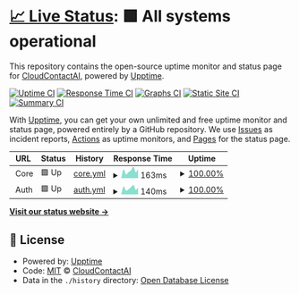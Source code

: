 # [📈 Live Status](https://CloudContactAI.github.io/status-page): <!--live status--> **🟩 All systems operational**

This repository contains the open-source uptime monitor and status page for [CloudContactAI](https://www.cloudcontactai.com), powered by [Upptime](https://github.com/upptime/upptime).

[![Uptime CI](https://github.com/CloudContactAI/status-page/workflows/Uptime%20CI/badge.svg)](https://github.com/CloudContactAI/status-page/actions?query=workflow%3A%22Uptime+CI%22)
[![Response Time CI](https://github.com/CloudContactAI/status-page/workflows/Response%20Time%20CI/badge.svg)](https://github.com/CloudContactAI/status-page/actions?query=workflow%3A%22Response+Time+CI%22)
[![Graphs CI](https://github.com/CloudContactAI/status-page/workflows/Graphs%20CI/badge.svg)](https://github.com/CloudContactAI/status-page/actions?query=workflow%3A%22Graphs+CI%22)
[![Static Site CI](https://github.com/CloudContactAI/status-page/workflows/Static%20Site%20CI/badge.svg)](https://github.com/CloudContactAI/status-page/actions?query=workflow%3A%22Static+Site+CI%22)
[![Summary CI](https://github.com/CloudContactAI/status-page/workflows/Summary%20CI/badge.svg)](https://github.com/CloudContactAI/status-page/actions?query=workflow%3A%22Summary+CI%22)

With [Upptime](https://upptime.js.org), you can get your own unlimited and free uptime monitor and status page, powered entirely by a GitHub repository. We use [Issues](https://github.com/CloudContactAI/status-page/issues) as incident reports, [Actions](https://github.com/CloudContactAI/status-page/actions) as uptime monitors, and [Pages](https://CloudContactAI.github.io/status-page) for the status page.

<!--start: status pages-->
<!-- This summary is generated by Upptime (https://github.com/upptime/upptime) -->
<!-- Do not edit this manually, your changes will be overwritten -->
<!-- prettier-ignore -->
| URL | Status | History | Response Time | Uptime |
| --- | ------ | ------- | ------------- | ------ |
| <img alt="" src="https://icons.duckduckgo.com/ip3/null.ico" height="13"> Core | 🟩 Up | [core.yml](https://github.com/CloudContactAI/status-page-test/commits/HEAD/history/core.yml) | <details><summary><img alt="Response time graph" src="./graphs/core/response-time-week.png" height="20"> 163ms</summary><br><a href="https://CloudContactAI.github.io/status-page-test/history/core"><img alt="Response time 151" src="https://img.shields.io/endpoint?url=https%3A%2F%2Fraw.githubusercontent.com%2FCloudContactAI%2Fstatus-page-test%2FHEAD%2Fapi%2Fcore%2Fresponse-time.json"></a><br><a href="https://CloudContactAI.github.io/status-page-test/history/core"><img alt="24-hour response time 182" src="https://img.shields.io/endpoint?url=https%3A%2F%2Fraw.githubusercontent.com%2FCloudContactAI%2Fstatus-page-test%2FHEAD%2Fapi%2Fcore%2Fresponse-time-day.json"></a><br><a href="https://CloudContactAI.github.io/status-page-test/history/core"><img alt="7-day response time 163" src="https://img.shields.io/endpoint?url=https%3A%2F%2Fraw.githubusercontent.com%2FCloudContactAI%2Fstatus-page-test%2FHEAD%2Fapi%2Fcore%2Fresponse-time-week.json"></a><br><a href="https://CloudContactAI.github.io/status-page-test/history/core"><img alt="30-day response time 151" src="https://img.shields.io/endpoint?url=https%3A%2F%2Fraw.githubusercontent.com%2FCloudContactAI%2Fstatus-page-test%2FHEAD%2Fapi%2Fcore%2Fresponse-time-month.json"></a><br><a href="https://CloudContactAI.github.io/status-page-test/history/core"><img alt="1-year response time 151" src="https://img.shields.io/endpoint?url=https%3A%2F%2Fraw.githubusercontent.com%2FCloudContactAI%2Fstatus-page-test%2FHEAD%2Fapi%2Fcore%2Fresponse-time-year.json"></a></details> | <details><summary><a href="https://CloudContactAI.github.io/status-page-test/history/core">100.00%</a></summary><a href="https://CloudContactAI.github.io/status-page-test/history/core"><img alt="All-time uptime 99.94%" src="https://img.shields.io/endpoint?url=https%3A%2F%2Fraw.githubusercontent.com%2FCloudContactAI%2Fstatus-page-test%2FHEAD%2Fapi%2Fcore%2Fuptime.json"></a><br><a href="https://CloudContactAI.github.io/status-page-test/history/core"><img alt="24-hour uptime 100.00%" src="https://img.shields.io/endpoint?url=https%3A%2F%2Fraw.githubusercontent.com%2FCloudContactAI%2Fstatus-page-test%2FHEAD%2Fapi%2Fcore%2Fuptime-day.json"></a><br><a href="https://CloudContactAI.github.io/status-page-test/history/core"><img alt="7-day uptime 100.00%" src="https://img.shields.io/endpoint?url=https%3A%2F%2Fraw.githubusercontent.com%2FCloudContactAI%2Fstatus-page-test%2FHEAD%2Fapi%2Fcore%2Fuptime-week.json"></a><br><a href="https://CloudContactAI.github.io/status-page-test/history/core"><img alt="30-day uptime 99.94%" src="https://img.shields.io/endpoint?url=https%3A%2F%2Fraw.githubusercontent.com%2FCloudContactAI%2Fstatus-page-test%2FHEAD%2Fapi%2Fcore%2Fuptime-month.json"></a><br><a href="https://CloudContactAI.github.io/status-page-test/history/core"><img alt="1-year uptime 99.94%" src="https://img.shields.io/endpoint?url=https%3A%2F%2Fraw.githubusercontent.com%2FCloudContactAI%2Fstatus-page-test%2FHEAD%2Fapi%2Fcore%2Fuptime-year.json"></a></details>
| <img alt="" src="https://icons.duckduckgo.com/ip3/null.ico" height="13"> Auth | 🟩 Up | [auth.yml](https://github.com/CloudContactAI/status-page-test/commits/HEAD/history/auth.yml) | <details><summary><img alt="Response time graph" src="./graphs/auth/response-time-week.png" height="20"> 140ms</summary><br><a href="https://CloudContactAI.github.io/status-page-test/history/auth"><img alt="Response time 142" src="https://img.shields.io/endpoint?url=https%3A%2F%2Fraw.githubusercontent.com%2FCloudContactAI%2Fstatus-page-test%2FHEAD%2Fapi%2Fauth%2Fresponse-time.json"></a><br><a href="https://CloudContactAI.github.io/status-page-test/history/auth"><img alt="24-hour response time 186" src="https://img.shields.io/endpoint?url=https%3A%2F%2Fraw.githubusercontent.com%2FCloudContactAI%2Fstatus-page-test%2FHEAD%2Fapi%2Fauth%2Fresponse-time-day.json"></a><br><a href="https://CloudContactAI.github.io/status-page-test/history/auth"><img alt="7-day response time 140" src="https://img.shields.io/endpoint?url=https%3A%2F%2Fraw.githubusercontent.com%2FCloudContactAI%2Fstatus-page-test%2FHEAD%2Fapi%2Fauth%2Fresponse-time-week.json"></a><br><a href="https://CloudContactAI.github.io/status-page-test/history/auth"><img alt="30-day response time 142" src="https://img.shields.io/endpoint?url=https%3A%2F%2Fraw.githubusercontent.com%2FCloudContactAI%2Fstatus-page-test%2FHEAD%2Fapi%2Fauth%2Fresponse-time-month.json"></a><br><a href="https://CloudContactAI.github.io/status-page-test/history/auth"><img alt="1-year response time 142" src="https://img.shields.io/endpoint?url=https%3A%2F%2Fraw.githubusercontent.com%2FCloudContactAI%2Fstatus-page-test%2FHEAD%2Fapi%2Fauth%2Fresponse-time-year.json"></a></details> | <details><summary><a href="https://CloudContactAI.github.io/status-page-test/history/auth">100.00%</a></summary><a href="https://CloudContactAI.github.io/status-page-test/history/auth"><img alt="All-time uptime 100.00%" src="https://img.shields.io/endpoint?url=https%3A%2F%2Fraw.githubusercontent.com%2FCloudContactAI%2Fstatus-page-test%2FHEAD%2Fapi%2Fauth%2Fuptime.json"></a><br><a href="https://CloudContactAI.github.io/status-page-test/history/auth"><img alt="24-hour uptime 100.00%" src="https://img.shields.io/endpoint?url=https%3A%2F%2Fraw.githubusercontent.com%2FCloudContactAI%2Fstatus-page-test%2FHEAD%2Fapi%2Fauth%2Fuptime-day.json"></a><br><a href="https://CloudContactAI.github.io/status-page-test/history/auth"><img alt="7-day uptime 100.00%" src="https://img.shields.io/endpoint?url=https%3A%2F%2Fraw.githubusercontent.com%2FCloudContactAI%2Fstatus-page-test%2FHEAD%2Fapi%2Fauth%2Fuptime-week.json"></a><br><a href="https://CloudContactAI.github.io/status-page-test/history/auth"><img alt="30-day uptime 100.00%" src="https://img.shields.io/endpoint?url=https%3A%2F%2Fraw.githubusercontent.com%2FCloudContactAI%2Fstatus-page-test%2FHEAD%2Fapi%2Fauth%2Fuptime-month.json"></a><br><a href="https://CloudContactAI.github.io/status-page-test/history/auth"><img alt="1-year uptime 100.00%" src="https://img.shields.io/endpoint?url=https%3A%2F%2Fraw.githubusercontent.com%2FCloudContactAI%2Fstatus-page-test%2FHEAD%2Fapi%2Fauth%2Fuptime-year.json"></a></details>

<!--end: status pages-->

[**Visit our status website →**](https://CloudContactAI.github.io/status-page)

## 📄 License

- Powered by: [Upptime](https://github.com/upptime/upptime)
- Code: [MIT](./LICENSE) © [CloudContactAI](https://www.cloudcontactai.com)
- Data in the `./history` directory: [Open Database License](https://opendatacommons.org/licenses/odbl/1-0/)
